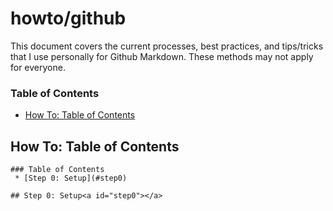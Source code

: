 
# howto/github

This document covers the current processes, best practices, and tips/tricks that I use personally for Github Markdown.  These methods may not apply for everyone.

### Table of Contents
 * [How To: Table of Contents](#toc)

## How To: Table of Contents<a id="toc"></a>
```
### Table of Contents
 * [Step 0: Setup](#step0)

## Step 0: Setup<a id="step0"></a>
```

